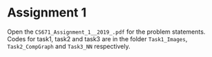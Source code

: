 # Assignment 1
Open the `CS671_Assignment_1__2019_.pdf` for the problem statements. Codes for task1, task2 and task3 are in the folder `Task1_Images`, `Task2_CompGraph` and `Task3_NN` respectively.